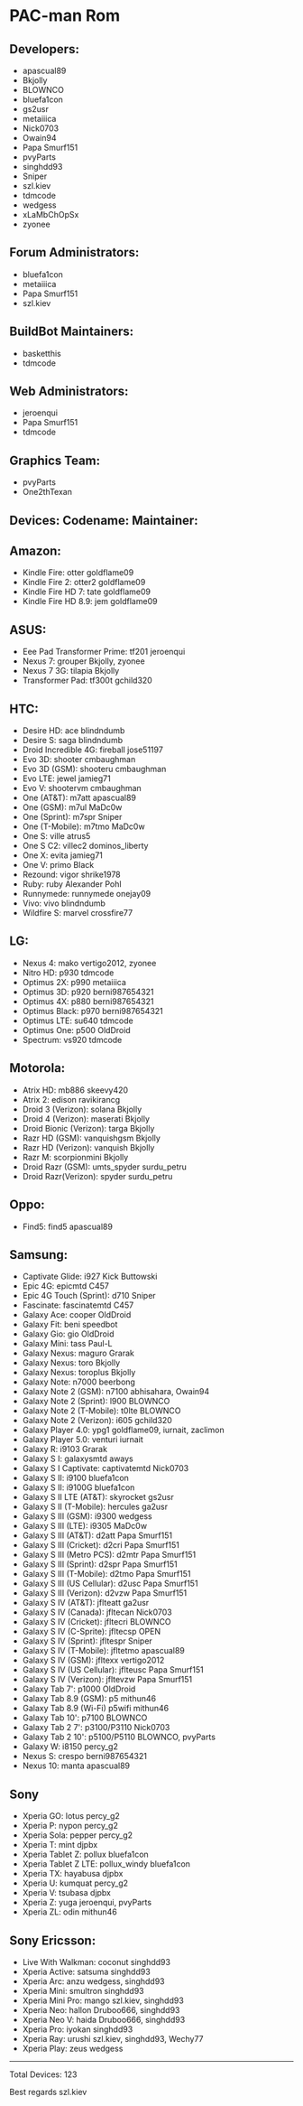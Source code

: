 PAC-man Rom
===========


Developers:
----------------
* apascual89
* Bkjolly
* BLOWNCO
* bluefa1con
* gs2usr
* metaiiica
* Nick0703
* Owain94
* Papa Smurf151
* pvyParts
* singhdd93
* Sniper
* szl.kiev
* tdmcode
* wedgess
* xLaMbChOpSx
* zyonee

Forum Administrators:
-----------------------------
* bluefa1con
* metaiiica
* Papa Smurf151
* szl.kiev


BuildBot Maintainers:
----------------------------
* basketthis
* tdmcode

Web Administrators:
---------------------------
* jeroenqui
* Papa Smurf151
* tdmcode


Graphics Team:
---------------------
* pvyParts
* One2thTexan


Devices:		  Codename:       Maintainer:
---------------------------------------------------------------------

Amazon:
---------------------------------------------------------------------
* Kindle Fire:              	  otter           	goldflame09
* Kindle Fire 2:		  otter2         	goldflame09
* Kindle Fire HD 7: 	  tate           	goldflame09
* Kindle Fire HD 8.9: 	  jem            	goldflame09



ASUS:
---------------------------------------------------------------------
* Eee Pad Transformer Prime:  	tf201           	jeroenqui
* Nexus 7:                    	grouper     	Bkjolly, zyonee
* Nexus 7 3G:                  	tilapia          	Bkjolly
* Transformer Pad:             	tf300t          	gchild320



HTC:
---------------------------------------------------------------------
* Desire HD:            	ace                 	blindndumb
* Desire S:                    	saga               	blindndumb
* Droid Incredible 4G:  	fireball             	jose51197
* Evo 3D:                      	shooter           	cmbaughman
* Evo 3D (GSM):          	shooteru         	cmbaughman
* Evo LTE:                    	jewel               	jamieg71
* Evo V:                       	shootervm     	cmbaughman
* One (AT&T):              	m7att              	apascual89
* One (GSM):               	m7ul               	MaDc0w
* One (Sprint):              	m7spr            	Sniper
* One (T-Mobile):         	m7tmo           	MaDc0w
* One S:                        	ville           	atrus5
* One S C2:                  	villec2      	dominos_liberty
* One X:                       	evita                	jamieg71
* One V:                       	primo              	Black
* Rezound:                   	vigor               	shrike1978
* Ruby:                         	ruby                	Alexander Pohl
* Runnymede:              	runnymede    	onejay09
* Vivo:                          	vivo                	blindndumb
* Wildfire S:                    marvel            	crossfire77



 LG:
---------------------------------------------------------------------
* Nexus 4:               	mako           vertigo2012, zyonee
* Nitro HD:               	p930            tdmcode
* Optimus 2X:          	p990            metaiiica
* Optimus 3D:          	p920            berni987654321
* Optimus 4X:          	p880            berni987654321
* Optimus Black:      	p970            berni987654321
* Optimus LTE:         	su640          tdmcode
* Optimus One:        	p500            OldDroid
* Spectrum:              	vs920          tdmcode



Motorola:
---------------------------------------------------------------------
* Atrix HD:                        	mb886             	skeevy420
* Atrix 2:             	edison               	ravikirancg
* Droid 3 (Verizon):         	solana               	Bkjolly
* Droid 4 (Verizon):         	maserati           	Bkjolly
* Droid Bionic (Verizon): 	targa                  	Bkjolly
* Razr HD (GSM):          	vanquishgsm    	Bkjolly
* Razr HD (Verizon):      	vanquish           	Bkjolly
* Razr M:                         	scorpionmini     	Bkjolly
* Droid Razr (GSM):       	umts_spyder    	surdu_petru
* Droid Razr(Verizon):    	spyder               	surdu_petru



Oppo:
---------------------------------------------------------------------
* Find5:                       find5           apascual89



Samsung:
---------------------------------------------------------------------
* Captivate Glide:             	i927            	Kick Buttowski
* Epic 4G:                     	epicmtd         	C457
* Epic 4G Touch (Sprint):      	d710            	Sniper
* Fascinate:                   	fascinatemtd  	C457
* Galaxy Ace:                  	cooper          	OldDroid
* Galaxy Fit:                  	beni            	speedbot
* Galaxy Gio:                  	gio             	OldDroid
* Galaxy Mini:                 	tass            	Paul-L
* Galaxy Nexus:                	maguro          	Grarak
* Galaxy Nexus:                	toro            	Bkjolly
* Galaxy Nexus:                	toroplus        	Bkjolly
* Galaxy Note:                 	n7000           	beerbong
* Galaxy Note 2 (GSM):       	n7100           	abhisahara, Owain94
* Galaxy Note 2 (Sprint):      	l900            	BLOWNCO
* Galaxy Note 2 (T-Mobile):  	t0lte           	BLOWNCO
* Galaxy Note 2 (Verizon):   	i605            	gchild320
* Galaxy Player 4.0:           	ypg1            	goldflame09, iurnait, zaclimon
* Galaxy Player 5.0:           	venturi         	iurnait
* Galaxy R:                    	i9103           	Grarak
* Galaxy S I:                  	galaxysmtd    	aways
* Galaxy S I Captivate:        	captivatemtd 	Nick0703
* Galaxy S II:                 	i9100           	bluefa1con
* Galaxy S II:                 	i9100G          	bluefa1con
* Galaxy S II LTE (AT&T):    	skyrocket       	gs2usr
* Galaxy S II (T-Mobile):      	hercules        	ga2usr
* Galaxy S III (GSM):          	i9300           	wedgess
* Galaxy S III (LTE):          	i9305           	MaDc0w
* Galaxy S III (AT&T):         	d2att           	Papa Smurf151
* Galaxy S III (Cricket):      	d2cri           	Papa Smurf151
* Galaxy S III (Metro PCS):  	d2mtr           	Papa Smurf151
* Galaxy S III (Sprint):       	d2spr          	Papa Smurf151
* Galaxy S III (T-Mobile):     	d2tmo           	Papa Smurf151
* Galaxy S III (US Cellular):  	d2usc           	Papa Smurf151
* Galaxy S III (Verizon):      	d2vzw           	Papa Smurf151
* Galaxy S IV (AT&T):          	jflteatt        	ga2usr
* Galaxy S IV (Canada):        	jfltecan        	Nick0703
* Galaxy S IV (Cricket):       	jfltecri        	BLOWNCO
* Galaxy S IV (C-Sprite):      	jfltecsp        	OPEN
* Galaxy S IV (Sprint):        	jfltespr        	Sniper
* Galaxy S IV (T-Mobile):     	jfltetmo        	apascual89
* Galaxy S IV (GSM):           	jfltexx         	vertigo2012
* Galaxy S IV (US Cellular):  	jflteusc        	Papa Smurf151
* Galaxy S IV (Verizon):       	jfltevzw        	Papa Smurf151
* Galaxy Tab 7':               	p1000           	OldDroid
* Galaxy Tab 8.9 (GSM):     	p5              	mithun46
* Galaxy Tab 8.9 (Wi-Fi)       	p5wifi          	mithun46
* Galaxy Tab 10':              	p7100           	BLOWNCO
* Galaxy Tab 2 7':             	p3100/P3110  	Nick0703
* Galaxy Tab 2 10':            	p5100/P5110  	BLOWNCO, pvyParts
* Galaxy W:                    	i8150           	percy_g2
* Nexus S:                     	crespo          	berni987654321
* Nexus 10:                    	manta           	apascual89



Sony
---------------------------------------------------------------------
* Xperia GO:                 	lotus               	percy_g2
* Xperia P:                    	nypon            	percy_g2
* Xperia Sola:               	pepper           	percy_g2
* Xperia T:                    	mint                	djpbx
* Xperia Tablet Z:         	pollux             	bluefa1con
* Xperia Tablet Z LTE: 	pollux_windy  	bluefa1con
* Xperia TX:                  	hayabusa       	djpbx
* Xperia U:                    	kumquat        	percy_g2
* Xperia V:                    	tsubasa          	djpbx
* Xperia Z:                    	yuga               	jeroenqui, pvyParts
* Xperia ZL:                  	odin               	mithun46



Sony Ericsson:
---------------------------------------------------------------------
* Live With Walkman:     	coconut    	singhdd93
* Xperia Active:               	satsuma   	singhdd93
* Xperia Arc:                   	anzu         	wedgess, singhdd93
* Xperia Mini:                  	smultron   	singhdd93
* Xperia Mini Pro:            	mango      	szl.kiev, singhdd93
* Xperia Neo:                  	hallon        	Druboo666, singhdd93
* Xperia Neo V:               	haida         	Druboo666, singhdd93
* Xperia Pro:                    	iyokan       	singhdd93
* Xperia Ray:                   	urushi       	szl.kiev, singhdd93, Wechy77
* Xperia Play:                 	zeus        	wedgess


---------------------------------------------------------------------
Total Devices: 123

Best regards
     szl.kiev


